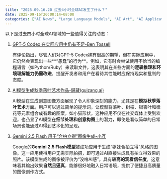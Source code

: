 ```yaml
---
title: "2025.09.16.20 过去4小时全球AI发生了什么？"
date: 2025-09-16T20:00:14+08:00
categories: ["AI News", "Large Language Models", "AI Art", "AI Applications"]
---
```


以下是过去四小时全球AI领域的一些值得关注的动态：

1.  [GPT-5 Codex 在实际应用中仍有不足-Ben Tossell](https://x.com/bentossell/status/1967876356190114080)

    有评论指出，尽管人们对GPT-5 Codex抱有很高的期望，但在实际应用中，它仍然会表现出一些**“愚蠢”的行为**。例如，它有时会尝试使用不恰当的编程语言（如Python/Ruby）来读取文件，这表明其在某些方面的**逻辑推理和环境理解能力仍需改进**，提醒开发者和用户在看待其性能时应保持现实和批判的态度。

2.  [AI模型生成秋季落叶艺术作品-歸藏(guizang.ai)](https://x.com/op7418/status/1967874029412577340)

    AI模型在生成创意图像方面展现了令人印象深刻的能力，尤其是在**模拟秋季落叶艺术**方面。用户可以通过简单的提示词，让模型将落叶、树枝、银杏叶和桂花等元素组合成有趣的图案，如小猫形状。这种应用不仅在社交媒体上受到欢迎，也凸显了AI模型在**细节处理和创意构图**上的潜力，即使是看似简单的日常场景也能通过AI得到艺术化的呈现。

3.  [Gemini 2.5 Flash 用于“合拍立得”图像生成-小互](https://x.com/imxiaohu/status/1967871479527424198)

    Google的**Gemini 2.5 Flash模型**被成功应用于生成“姐妹合拍立得”风格的图像。这一应用使得用户无需实际拍摄，即可通过AI直接生成具有拍立得效果的照片。该模型生成的图像被评价为“没啥AI感”，具有**较高的观看信任度**，这意味着其输出效果**自然且逼真**，能够很好地融入日常语境，提供了便捷且高质量的图像创作方式。